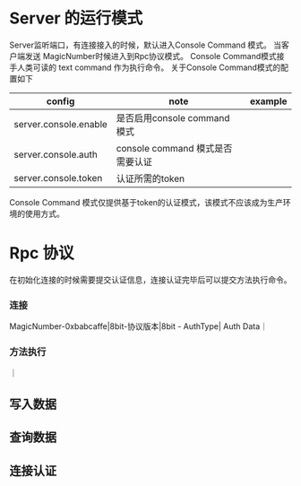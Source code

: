# Server 的运行模式
Server监听端口，有连接接入的时候，默认进入Console Command 模式。
当客户端发送 MagicNumber时候进入到Rpc协议模式。
Console Command模式接手人类可读的 text command 作为执行命令。
关于Console Command模式的配置如下

|config|note|example
|-|-|-|
|server.console.enable|是否启用console command 模式||
|server.console.auth|console command 模式是否需要认证||
|server.console.token|认证所需的token||
Console Command 模式仅提供基于token的认证模式，该模式不应该成为生产环境的使用方式。


# Rpc 协议

在初始化连接的时候需要提交认证信息，连接认证完毕后可以提交方法执行命令。
### 连接
MagicNumber-0xbabcaffe|8bit-协议版本|8bit - AuthType|
Auth Data｜

### 方法执行
｜


## 写入数据
## 查询数据
## 连接认证
